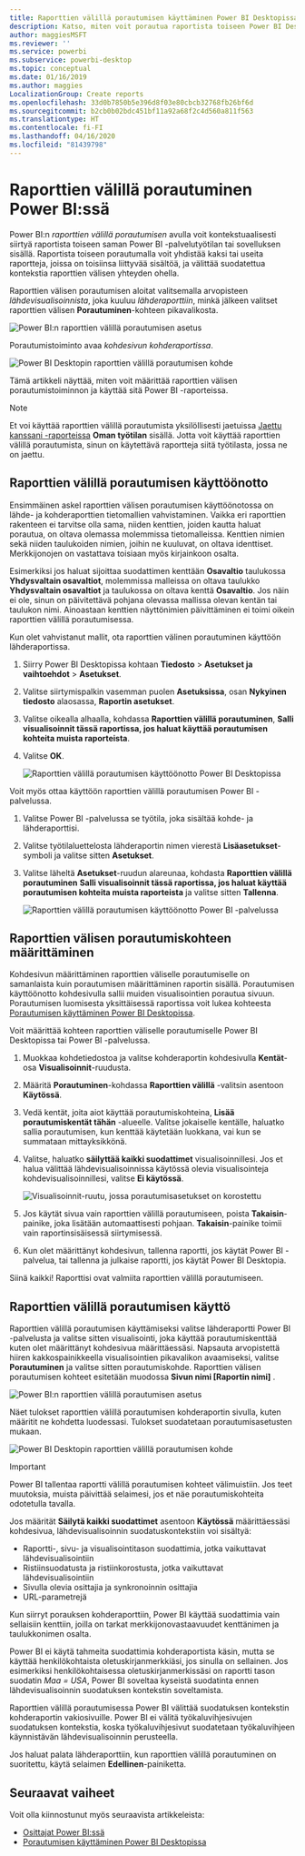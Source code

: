 ```yaml
---
title: Raporttien välillä porautumisen käyttäminen Power BI Desktopissa
description: Katso, miten voit porautua raportista toiseen Power BI Desktopissa
author: maggiesMSFT
ms.reviewer: ''
ms.service: powerbi
ms.subservice: powerbi-desktop
ms.topic: conceptual
ms.date: 01/16/2019
ms.author: maggies
LocalizationGroup: Create reports
ms.openlocfilehash: 33d0b7850b5e396d8f03e80cbcb32768fb26bf6d
ms.sourcegitcommit: b2cb0b02bdc451bf11a92a68f2c4d560a811f563
ms.translationtype: HT
ms.contentlocale: fi-FI
ms.lasthandoff: 04/16/2020
ms.locfileid: "81439798"
---
```

# <a name="use-cross-report-drillthrough-in-power-bi"></a>Raporttien välillä porautuminen Power BI:ssä

Power BI:n *raporttien välillä porautumisen* avulla voit kontekstuaalisesti siirtyä raportista toiseen saman Power BI -palvelutyötilan tai sovelluksen sisällä. Raportista toiseen porautumalla voit yhdistää kaksi tai useita raportteja, joissa on toisiinsa liittyvää sisältöä, ja välittää suodatettua kontekstia raporttien välisen yhteyden ohella. 

Raporttien välisen porautumisen aloitat valitsemalla arvopisteen *lähdevisualisoinnista*, joka kuuluu *lähderaporttiin*, minkä jälkeen valitset raporttien välisen **Porautuminen**-kohteen pikavalikosta. 

![Power BI:n raporttien välillä porautumisen asetus](media/desktop-cross-report-drill-through/cross-report-drill-through-01.png)

Porautumistoiminto avaa *kohdesivun* *kohderaportissa*. 

![Power BI Desktopin raporttien välillä porautumisen kohde](media/desktop-cross-report-drill-through/cross-report-drill-through-01a.png)

Tämä artikkeli näyttää, miten voit määrittää raporttien välisen porautumistoiminnon ja käyttää sitä Power BI -raporteissa.

> [!NOTE]
> Et voi käyttää raporttien välillä porautumista yksilöllisesti jaetuissa [Jaettu kanssani -raporteissa](service-share-dashboards.md#share-a-dashboard-or-report) **Oman työtilan** sisällä. Jotta voit käyttää raporttien välillä porautumista, sinun on käytettävä raportteja siitä työtilasta, jossa ne on jaettu.

## <a name="enable-cross-report-drillthrough"></a>Raporttien välillä porautumisen käyttöönotto

Ensimmäinen askel raporttien välisen porautumisen käyttöönotossa on lähde- ja kohderaporttien tietomallien vahvistaminen. Vaikka eri raporttien rakenteen ei tarvitse olla sama, niiden kenttien, joiden kautta haluat porautua, on oltava olemassa molemmissa tietomalleissa. Kenttien nimien sekä niiden taulukoiden nimien, joihin ne kuuluvat, on oltava identtiset. Merkkijonojen on vastattava toisiaan myös kirjainkoon osalta.

Esimerkiksi jos haluat sijoittaa suodattimen kenttään **Osavaltio** taulukossa **Yhdysvaltain osavaltiot**, molemmissa malleissa on oltava taulukko **Yhdysvaltain osavaltiot** ja taulukossa on oltava kenttä **Osavaltio**. Jos näin ei ole, sinun on päivitettävä pohjana olevassa mallissa olevan kentän tai taulukon nimi. Ainoastaan kenttien näyttönimien päivittäminen ei toimi oikein raporttien välillä porautumisessa.

Kun olet vahvistanut mallit, ota raporttien välinen porautuminen käyttöön lähderaportissa. 

1. Siirry Power BI Desktopissa kohtaan **Tiedosto** > **Asetukset ja vaihtoehdot** > **Asetukset**. 
1. Valitse siirtymispalkin vasemman puolen **Asetuksissa**, osan **Nykyinen tiedosto** alaosassa, **Raportin asetukset**. 
1. Valitse oikealla alhaalla, kohdassa **Raporttien välillä porautuminen**, **Salli visualisoinnit tässä raportissa, jos haluat käyttää porautumisen kohteita muista raporteista**. 
1. Valitse **OK**. 
   
   ![Raporttien välillä porautumisen käyttöönotto Power BI Desktopissa](media/desktop-cross-report-drill-through/cross-report-drill-through-02.png)

Voit myös ottaa käyttöön raporttien välillä porautumisen Power BI -palvelussa.
1. Valitse Power BI -palvelussa se työtila, joka sisältää kohde- ja lähderaporttisi.
1. Valitse työtilaluettelosta lähderaportin nimen vierestä **Lisäasetukset**-symboli ja valitse sitten **Asetukset**. 
1. Valitse läheltä **Asetukset**-ruudun alareunaa, kohdasta **Raporttien välillä porautuminen** **Salli visualisoinnit tässä raportissa, jos haluat käyttää porautumisen kohteita muista raporteista** ja valitse sitten **Tallenna**.
   
   ![Raporttien välillä porautumisen käyttöönotto Power BI -palvelussa](media/desktop-cross-report-drill-through/cross-report-drill-through-02a.png)

## <a name="set-up-a-cross-report-drillthrough-target"></a>Raporttien välisen porautumiskohteen määrittäminen

Kohdesivun määrittäminen raporttien väliselle porautumiselle on samanlaista kuin porautumisen määrittäminen raportin sisällä. Porautumisen käyttöönotto kohdesivulla sallii muiden visualisointien porautua sivuun. Porautumisen luomisesta yksittäisessä raportissa voit lukea kohteesta [Porautumisen käyttäminen Power BI Desktopissa](desktop-drillthrough.md).

Voit määrittää kohteen raporttien väliselle porautumiselle Power BI Desktopissa tai Power BI -palvelussa. 
1. Muokkaa kohdetiedostoa ja valitse kohderaportin kohdesivulla **Kentät**-osa **Visualisoinnit**-ruudusta. 
1. Määritä **Porautuminen**-kohdassa **Raporttien välillä** -valitsin asentoon **Käytössä**. 
1. Vedä kentät, joita aiot käyttää porautumiskohteina, **Lisää porautumiskentät tähän** -alueelle. Valitse jokaiselle kentälle, haluatko sallia porautumisen, kun kenttää käytetään luokkana, vai kun se summataan mittayksikkönä. 
1. Valitse, haluatko **säilyttää kaikki suodattimet** visualisoinnillesi. Jos et halua välittää lähdevisualisoinnissa käytössä olevia visualisointeja kohdevisualisoinnillesi, valitse **Ei käytössä**.
   
   ![Visualisoinnit-ruutu, jossa porautumisasetukset on korostettu](media/desktop-cross-report-drill-through/cross-report-drill-through-03.png)
   
1. Jos käytät sivua vain raporttien välillä porautumiseen, poista **Takaisin**-painike, joka lisätään automaattisesti pohjaan. **Takaisin**-painike toimii vain raportinsisäisessä siirtymisessä. 
1. Kun olet määrittänyt kohdesivun, tallenna raportti, jos käytät Power BI -palvelua, tai tallenna ja julkaise raportti, jos käytät Power BI Desktopia.

Siinä kaikki! Raporttisi ovat valmiita raporttien välillä porautumiseen. 

## <a name="use-cross-report-drillthrough"></a>Raporttien välillä porautumisen käyttö

Raporttien välillä porautumisen käyttämiseksi valitse lähderaportti Power BI -palvelusta ja valitse sitten visualisointi, joka käyttää porautumiskenttää kuten olet määrittänyt kohdesivua määrittäessäsi. Napsauta arvopistettä hiiren kakkospainikkeella visualisointien pikavalikon avaamiseksi, valitse **Porautuminen** ja valitse sitten porautumiskohde. Raporttien välisen porautumisen kohteet esitetään muodossa **Sivun nimi [Raportin nimi]** .

![Power BI:n raporttien välillä porautumisen asetus](media/desktop-cross-report-drill-through/cross-report-drill-through-01.png)

Näet tulokset raporttien välillä porautumisen kohderaportin sivulla, kuten määritit ne kohdetta luodessasi. Tulokset suodatetaan porautumisasetusten mukaan.

![Power BI Desktopin raporttien välillä porautumisen kohde](media/desktop-cross-report-drill-through/cross-report-drill-through-01a.png)

> [!IMPORTANT]
> Power BI tallentaa raportti välillä porautumisen kohteet välimuistiin. Jos teet muutoksia, muista päivittää selaimesi, jos et näe porautumiskohteita odotetulla tavalla. 

Jos määrität **Säilytä kaikki suodattimet** asentoon **Käytössä** määrittäessäsi kohdesivua, lähdevisualisoinnin suodatuskontekstiin voi sisältyä: 

- Raportti-, sivu- ja visualisointitason suodattimia, jotka vaikuttavat lähdevisualisointiin 
- Ristiinsuodatusta ja ristiinkorostusta, jotka vaikuttavat lähdevisualisointiin 
- Sivulla olevia osittajia ja synkronoinnin osittajia
- URL-parametrejä

Kun siirryt porauksen kohderaporttiin, Power BI käyttää suodattimia vain sellaisiin kenttiin, joilla on tarkat merkkijonovastaavuudet kenttänimen ja taulukkonimen osalta. 

Power BI ei käytä tahmeita suodattimia kohderaportista käsin, mutta se käyttää henkilökohtaista oletuskirjanmerkkiäsi, jos sinulla on sellainen. Jos esimerkiksi henkilökohtaisessa oletuskirjanmerkissäsi on raportti tason suodatin *Maa = USA*, Power BI soveltaa kyseistä suodatinta ennen lähdevisualisoinnin suodatuksen kontekstin soveltamista. 

Raporttien välillä porautumisessa Power BI välittää suodatuksen kontekstin kohderaportin vakiosivuille. Power BI ei välitä työkaluvihjesivujen suodatuksen kontekstia, koska työkaluvihjesivut suodatetaan työkaluvihjeen käynnistävän lähdevisualisoinnin perusteella.

Jos haluat palata lähderaporttiin, kun raporttien välillä porautuminen on suoritettu, käytä selaimen **Edellinen**-painiketta. 

## <a name="next-steps"></a>Seuraavat vaiheet

Voit olla kiinnostunut myös seuraavista artikkeleista:

- [Osittajat Power BI:ssä](visuals/power-bi-visualization-slicers.md)
- [Porautumisen käyttäminen Power BI Desktopissa](desktop-drillthrough.md)

